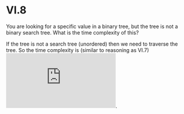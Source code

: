 # VI.8

You are looking for a specific value in a binary tree, but the tree is not a binary search tree.
What is the time complexity of this?

If the tree is not a search tree (unordered) then we need to traverse the tree. So the time complexity is (similar to reasoning as VI.7) ![O(n)](http://latex.codecogs.com/gif.latex?O%28n%29).
